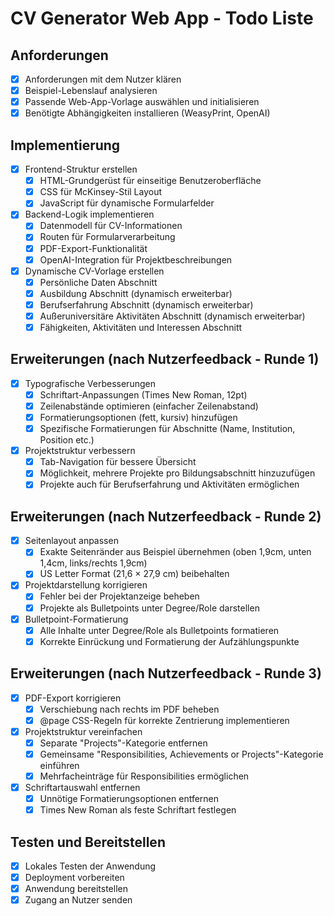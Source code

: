 # CV Generator Web App - Todo Liste

## Anforderungen
- [x] Anforderungen mit dem Nutzer klären
- [x] Beispiel-Lebenslauf analysieren
- [x] Passende Web-App-Vorlage auswählen und initialisieren
- [x] Benötigte Abhängigkeiten installieren (WeasyPrint, OpenAI)

## Implementierung
- [x] Frontend-Struktur erstellen
  - [x] HTML-Grundgerüst für einseitige Benutzeroberfläche
  - [x] CSS für McKinsey-Stil Layout
  - [x] JavaScript für dynamische Formularfelder
- [x] Backend-Logik implementieren
  - [x] Datenmodell für CV-Informationen
  - [x] Routen für Formularverarbeitung
  - [x] PDF-Export-Funktionalität
  - [x] OpenAI-Integration für Projektbeschreibungen
- [x] Dynamische CV-Vorlage erstellen
  - [x] Persönliche Daten Abschnitt
  - [x] Ausbildung Abschnitt (dynamisch erweiterbar)
  - [x] Berufserfahrung Abschnitt (dynamisch erweiterbar)
  - [x] Außeruniversitäre Aktivitäten Abschnitt (dynamisch erweiterbar)
  - [x] Fähigkeiten, Aktivitäten und Interessen Abschnitt

## Erweiterungen (nach Nutzerfeedback - Runde 1)
- [x] Typografische Verbesserungen
  - [x] Schriftart-Anpassungen (Times New Roman, 12pt)
  - [x] Zeilenabstände optimieren (einfacher Zeilenabstand)
  - [x] Formatierungsoptionen (fett, kursiv) hinzufügen
  - [x] Spezifische Formatierungen für Abschnitte (Name, Institution, Position etc.)
- [x] Projektstruktur verbessern
  - [x] Tab-Navigation für bessere Übersicht
  - [x] Möglichkeit, mehrere Projekte pro Bildungsabschnitt hinzuzufügen
  - [x] Projekte auch für Berufserfahrung und Aktivitäten ermöglichen

## Erweiterungen (nach Nutzerfeedback - Runde 2)
- [x] Seitenlayout anpassen
  - [x] Exakte Seitenränder aus Beispiel übernehmen (oben 1,9cm, unten 1,4cm, links/rechts 1,9cm)
  - [x] US Letter Format (21,6 × 27,9 cm) beibehalten
- [x] Projektdarstellung korrigieren
  - [x] Fehler bei der Projektanzeige beheben
  - [x] Projekte als Bulletpoints unter Degree/Role darstellen
- [x] Bulletpoint-Formatierung
  - [x] Alle Inhalte unter Degree/Role als Bulletpoints formatieren
  - [x] Korrekte Einrückung und Formatierung der Aufzählungspunkte

## Erweiterungen (nach Nutzerfeedback - Runde 3)
- [x] PDF-Export korrigieren
  - [x] Verschiebung nach rechts im PDF beheben
  - [x] @page CSS-Regeln für korrekte Zentrierung implementieren
- [x] Projektstruktur vereinfachen
  - [x] Separate "Projects"-Kategorie entfernen
  - [x] Gemeinsame "Responsibilities, Achievements or Projects"-Kategorie einführen
  - [x] Mehrfacheinträge für Responsibilities ermöglichen
- [x] Schriftartauswahl entfernen
  - [x] Unnötige Formatierungsoptionen entfernen
  - [x] Times New Roman als feste Schriftart festlegen

## Testen und Bereitstellen
- [x] Lokales Testen der Anwendung
- [x] Deployment vorbereiten
- [x] Anwendung bereitstellen
- [x] Zugang an Nutzer senden
